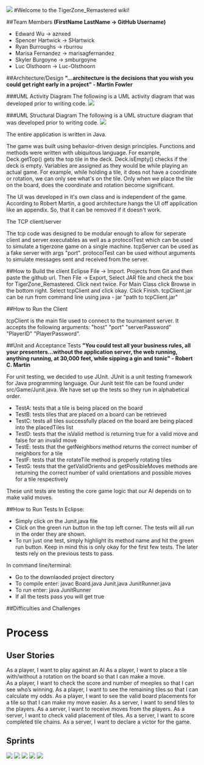 ![](http://i68.tinypic.com/2yyz9u9.jpg)
#Welcome to the TigerZone_Remastered wiki!

##Team Members
__(FirstName LastName -> GitHub Username)__
* Edward Wu -> aznxed
* Spencer Hartwick -> SHartwick
* Ryan Burroughs -> rburrou
* Marisa Fernandez -> marisagfernandez
* Skyler Burgoyne -> smburgoyne
* Luc Olsthoorn -> Luc-Olsthoorn

##Architecture/Design
__"...architecture is the decisions that you wish you could get right early in a project" - Martin Fowler__

###UML Activity Diagram
The following is a UML activity diagram that was developed prior to writing code.
![](http://i66.tinypic.com/v3dk3s.png) 

###UML Structural Diagram
The following is a UML structure diagram that was developed prior to writing code.
![](http://i63.tinypic.com/34qv11v.png)

The entire application is written in Java. 

The game was built using behavior-driven design principles. Functions and methods were written with ubiquitous language. For example, Deck.getTop() gets the top tile in the deck. Deck.isEmpty() checks if the deck is empty. Variables are assigned as they would be while playing an actual game. For example, while holding a tile, it does not have a coordinate or rotation, we can only see what's on the tile. Only when we place the tile on the board, does the coordinate and rotation become significant.

The UI was developed in it's own class and is independent of the game. According to Robert Martin, a good architecture hangs the UI off application like an appendix. So, that it can be removed if it doesn't work. 


The TCP client/server

The tcp code was designed to be modular enough to allow for seperate client and server executables as well as a protocolTest which can be used to simulate a tigerzone game on a single machine. tcpServer can be used as a fake server with args "port". protocolTest can be used without arguments to simulate messages sent and received from the server.


##How to Build the client
Eclipse File -> Import. Projects from Git and then paste the github url. Then File -> Export, Select JAR file and check the box for TigerZone_Remastered. Click next twice. For Main Class click Browse in the bottom right. Select tcpClient and click okay. Click Finish.
tcpClient.jar can be run from command line using java - jar "path to tcpClient.jar"

##How to Run the Client

tcpClient is the main file used to connect to the tournament server. It accepts the following arguments: "host" "port" "serverPassword" "PlayerID" "PlayerPassword". 

##Unit and Acceptance Tests
__"You could test all your business rules, all your presenters...without the application server, the web running, anything running, at 30,000 feet, while sipping a gin and tonic" - Robert C. Martin__

For unit testing, we decided to use JUnit. JUnit is a unit testing framework for Java programming language. Our Junit test file can be found under src/Game/Junit.java. We have set up the tests so they run in alphabetical order. 
 
* TestA: tests that a tile is being placed on the board
* TestB: tests tiles that are placed on a board can be retrieved
* TestC: tests all tiles successfully placed on the board are being placed into the placedTiles list
* TestD: tests that the isValid method is returning true for a valid move and false for an invalid move
* TestE: tests that the getNeighbors method returns the correct number of neighbors for a tile
* TestF: tests that the rotateTile method is properly rotating tiles
* TestG: tests that the getValidOrients and getPossibleMoves methods are returning the correct number of valid orientations and possible moves for a tile respectively
 
These unit tests are testing the core game logic that our AI depends on to make valid moves.  

##How to Run Tests
In Eclipse: 
 * Simply click on the Junit.java file
 * Click on the green run button in the top left corner. The tests will all run in the order they are shown. 
 * To run just one test, simply highlight its method name and hit the green run button. Keep in mind this is only okay for the first few tests. The later tests rely on the previous tests to pass. 
 
 In command line/terminal:
 * Go to the downlaoded project directory
 * To compile enter: javac Board.java Junit.java JunitRunner.java 
 * To run enter: java JunitRunner 
 * If all the tests pass you will get true 


##Difficulties and Challenges

# Process
## User Stories
As a player, I want to play against an AI 
As a player, I want to place a tile with/without a rotation on the board so that I can make a move.  
As a player, I want to check the score and number of meeples so that I can see who’s winning.
As a player, I want to see the remaining tiles so that I can calculate my odds.
As a player, I want to see the valid board placements for a tile so that I can make my move easier. 
As a server, I want to send tiles to the players.
As a server, I want to receive moves from the players. 
As a server, I want to check valid placement of tiles.
As a server, I want to score completed tile chains. 
As a server, I want to declare a victor for the game. 
## Sprints
![](http://i66.tinypic.com/23pm5u.png)
![](http://i65.tinypic.com/33jmydd.png)
![](http://i64.tinypic.com/2uxwco8.png)
![](http://i67.tinypic.com/24v04xz.png)
![](http://i67.tinypic.com/33kdh5l.png)


